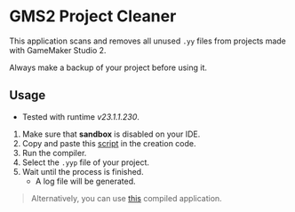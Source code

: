 # GMS2 Project Cleaner

This application scans and removes all unused ``.yy`` files from projects made with GameMaker Studio 2.

Always make a backup of your project before using it.

## Usage

- Tested with runtime *v23.1.1.230*.

1. Make sure that **sandbox** is disabled on your IDE.
2. Copy and paste this [script](https://github.com/ninstar/GMS2-Project-Cleaner/blob/main/Script.gml) in the creation code.
3. Run the compiler.
4. Select the ``.yyp`` file of your project.
5. Wait until the process is finished.
	+ A log file will be generated.

> Alternatively, you can use [this](https://github.com/ninstar/GMS2-Project-Cleaner/releases/download/0.1/Cleaner.zip) compiled application.